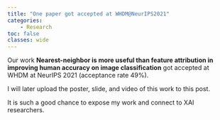 ```yaml
---
title: "One paper got accepted at WHDM@NeurIPS2021"
categories: 
    - Research
toc: false
classes: wide
---
```


Our work **Nearest-neighbor is more useful than feature attribution in improving human accuracy on image classification** got accepted at WHDM at NeurIPS 2021 (acceptance rate 49%).

I will later upload the poster, slide, and video of this work to this post.

It is such a good chance to expose my work and connect to XAI researchers. 